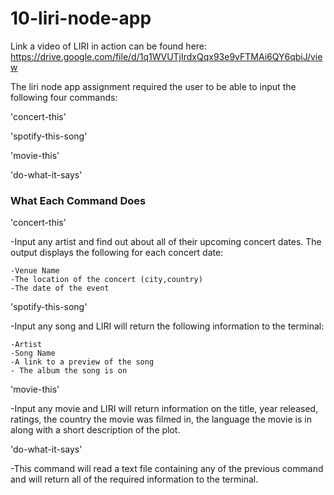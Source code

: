 # 10-liri-node-app

Link a video of LIRI in action can be found here: https://drive.google.com/file/d/1q1WVUTjIrdxQqx93e9vFTMAi6QY6qbiJ/view

The liri node app assignment required the user to be able to input the following four commands:

'concert-this'

'spotify-this-song'

'movie-this'

'do-what-it-says'

<h3>What Each Command Does</h3>

'concert-this'

-Input any artist and find out about all of their upcoming concert dates.  The output displays the following for each concert date:

    -Venue Name
    -The location of the concert (city,country)
    -The date of the event 

'spotify-this-song'

-Input any song and LIRI will return the following information to the terminal:
    
    -Artist
    -Song Name
    -A link to a preview of the song
    - The album the song is on

'movie-this'

-Input any movie and LIRI will return information on the title, year released, ratings, the country the movie was filmed in, the language the movie is in along with a short description of the plot.

'do-what-it-says'

-This command will read a text file containing any of the previous command and will return all of the required information to the terminal.
